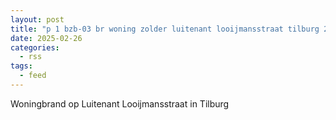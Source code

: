 ```yaml
---
layout: post
title: "p 1 bzb-03 br woning zolder luitenant looijmansstraat tilburg 209433"
date: 2025-02-26
categories: 
  - rss
tags: 
  - feed
---
```


Woningbrand op Luitenant Looijmansstraat in Tilburg
